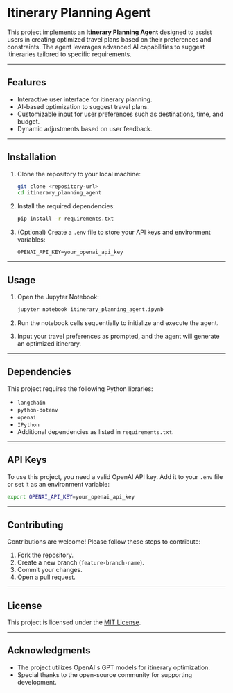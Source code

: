 # Itinerary Planning Agent

This project implements an **Itinerary Planning Agent** designed to assist users in creating optimized travel plans based on their preferences and constraints. The agent leverages advanced AI capabilities to suggest itineraries tailored to specific requirements.

---

## Features

- Interactive user interface for itinerary planning.
- AI-based optimization to suggest travel plans.
- Customizable input for user preferences such as destinations, time, and budget.
- Dynamic adjustments based on user feedback.

---

## Installation

1. Clone the repository to your local machine:
   ```bash
   git clone <repository-url>
   cd itinerary_planning_agent
   ```

2. Install the required dependencies:
   ```bash
   pip install -r requirements.txt
   ```

3. (Optional) Create a `.env` file to store your API keys and environment variables:
   ```plaintext
   OPENAI_API_KEY=your_openai_api_key
   ```

---

## Usage

1. Open the Jupyter Notebook:
   ```bash
   jupyter notebook itinerary_planning_agent.ipynb
   ```

2. Run the notebook cells sequentially to initialize and execute the agent.

3. Input your travel preferences as prompted, and the agent will generate an optimized itinerary.

---

## Dependencies

This project requires the following Python libraries:

- `langchain`
- `python-dotenv`
- `openai`
- `IPython`
- Additional dependencies as listed in `requirements.txt`.

---

## API Keys

To use this project, you need a valid OpenAI API key. Add it to your `.env` file or set it as an environment variable:
```bash
export OPENAI_API_KEY=your_openai_api_key
```

---

## Contributing

Contributions are welcome! Please follow these steps to contribute:

1. Fork the repository.
2. Create a new branch (`feature-branch-name`).
3. Commit your changes.
4. Open a pull request.

---

## License

This project is licensed under the [MIT License](LICENSE).

---

## Acknowledgments

- The project utilizes OpenAI's GPT models for itinerary optimization.
- Special thanks to the open-source community for supporting development.

